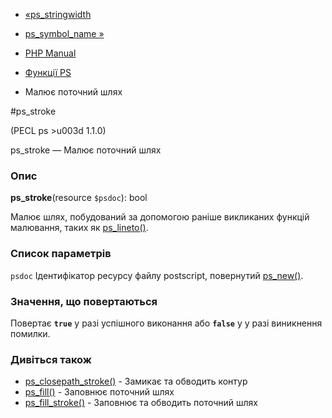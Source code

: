 - [«ps_stringwidth](function.ps-stringwidth.md)
- [ps_symbol_name »](function.ps-symbol-name.md)

- [PHP Manual](index.md)
- [Функції PS](ref.ps.md)
- Малює поточний шлях

#ps_stroke

(PECL ps \>u003d 1.1.0)

ps_stroke — Малює поточний шлях

### Опис

**ps_stroke**(resource `$psdoc`): bool

Малює шлях, побудований за допомогою раніше викликаних функцій малювання,
таких як [ps_lineto()](function.ps-lineto.md).

### Список параметрів

`psdoc`
Ідентифікатор ресурсу файлу postscript, повернутий
[ps_new()](function.ps-new.md).

### Значення, що повертаються

Повертає **`true`** у разі успішного виконання або **`false`** у
у разі виникнення помилки.

### Дивіться також

- [ps_closepath_stroke()](function.ps-closepath-stroke.md) -
Замикає та обводить контур
- [ps_fill()](function.ps-fill.md) - Заповнює поточний шлях
- [ps_fill_stroke()](function.ps-fill-stroke.md) - Заповнює та
обводить поточний шлях
